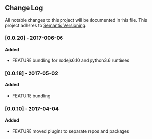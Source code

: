 ## Change Log
All notable changes to this project will be documented in this file.
This project adheres to [Semantic Versioning](http://semver.org/).

### [0.0.20] - 2017-006-06
#### Added
- FEATURE bundling for nodejs6.10 and python3.6 runtimes

### [0.0.18] - 2017-05-02
#### Added
- FEATURE bundling

### [0.0.10] - 2017-04-04
#### Added
- FEATURE moved plugins to separate repos and packages
